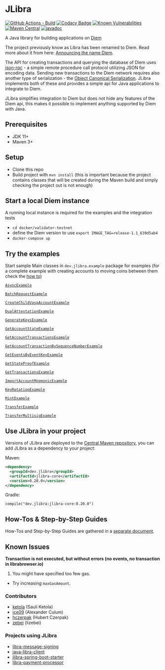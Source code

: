 # JLibra
[![GitHub Actions - Build](https://github.com/ketola/jlibra/workflows/Build/badge.svg)](https://github.com/ketola/jlibra/actions?query=workflow%3ABuild)
[![Codacy Badge](https://api.codacy.com/project/badge/Grade/dd682f23555c48aca137eb4c657d9497)](https://www.codacy.com/app/ketola/jlibra?utm_source=github.com&amp;utm_medium=referral&amp;utm_content=ketola/jlibra&amp;utm_campaign=Badge_Grade)
[![Known Vulnerabilities](https://snyk.io/test/github/ketola/jlibra/badge.svg?targetFile=jlibra-core%2Fpom.xml)](https://snyk.io/test/github/ketola/jlibra?targetFile=jlibra-core%2Fpom.xml)
[![Maven Central](https://img.shields.io/maven-central/v/dev.jlibra/jlibra-core?color=%232ECC71&style=plastic)](https://search.maven.org/search?q=g:dev.jlibra)
[![javadoc](https://javadoc.io/badge2/dev.jlibra/jlibra-core/javadoc.svg)](https://javadoc.io/doc/dev.jlibra/jlibra-core) 

A Java library for building applications on [Diem](https://diem.com/)

The project previously know as Libra has been renamed to Diem. Read more about it from here: [Announcing the name Diem](https://www.diem.com/en-us/updates/diem-association/).

The API for creating transactions and querying the database of Diem uses [json-rpc](https://www.jsonrpc.org/specification) - a simple remote procedure call protocol utilizing JSON for encoding data. Sending new transactions to the Diem network requires also another type of serialization - the [Object Canonical Serialization](https://docs.rs/bcs). JLibra implements both of these and provides a simple api for Java applications to integrate to Diem.

JLibra simplifies integration to Diem but does not hide any features of the Diem api, this makes it possible to implement anything supported by Diem with Java. 

## Prerequisites

*   JDK 11+ 
*   Maven 3+ 

## Setup

*   Clone this repo 
*   Build project with `mvn install` (this is important because the project contains classes that will be created during the Maven build and simply checking the project out is not enough)

## Start a local Diem instance
A running local instance is required for the examples and the integration tests

* `cd docker/validator-testnet`
* define the Diem version to use `export IMAGE_TAG=release-1.1_639d5ab4`
* `docker-compose up`

## Try the examples

Start sample Main classes in `dev.jlibra.example` package for examples (for a complete example with creating accounts to moving coins between them check the [how to](https://github.com/ketola/jlibra/blob/master/docs/HOWTO.md))

[`AsyncExample`](jlibra-examples/src/main/java/dev/jlibra/example/AsyncExample.java)

[`BatchRequestExample`](jlibra-examples/src/main/java/dev/jlibra/example/BatchRequestExample.java)

[`CreateChildVaspAccountExample`](jlibra-examples/src/main/java/dev/jlibra/example/CreateChildVaspAccountExample.java)

[`DualAttestationExample`](jlibra-examples/src/main/java/dev/jlibra/example/DualAttestationExample.java)

[`GenerateKeysExample`](jlibra-examples/src/main/java/dev/jlibra/example/GenerateKeysExample.java)

[`GetAccountStateExample`](jlibra-examples/src/main/java/dev/jlibra/example/GetAccountStateExample.java)

[`GetAccountTransactionsExample`](jlibra-examples/src/main/java/dev/jlibra/example/GetAccountTransactionsExample.java)

[`GetAccountTransactionBySequenceNumberExample`](jlibra-examples/src/main/java/dev/jlibra/example/GetAccountTransactionBySequenceNumberExample.java)

[`GetEventsByEventKeyExample`](jlibra-examples/src/main/java/dev/jlibra/example/GetEventsByEventKeyExample.java)

[`GetStateProofExample`](jlibra-examples/src/main/java/dev/jlibra/example/GetStateProofExample.java)

[`GetTransactionsExample`](jlibra-examples/src/main/java/dev/jlibra/example/GetTransactionsExample.java)

[`ImportAccountMnemonicExample`](jlibra-examples/src/main/java/dev/jlibra/example/ImportAccountMnemonicExample.java)

[`KeyRotationExample`](jlibra-examples/src/main/java/dev/jlibra/example/KeyRotationExample.java)

[`MintExample`](jlibra-examples/src/main/java/dev/jlibra/example/MintExample.java)

[`TransferExample`](jlibra-examples/src/main/java/dev/jlibra/example/TransferExample.java)

[`TransferMultisigExample`](jlibra-examples/src/main/java/dev/jlibra/example/TransferMultisigExample.java)


## Use JLibra in your project

Versions of JLibra are deployed to the [Central Maven repository](https://search.maven.org/), you can add JLibra as a dependency to your project:

Maven:
```xml
<dependency>
  <groupId>dev.jlibra</groupId>
  <artifactId>jlibra-core</artifactId>
  <version>0.20.0</version>
</dependency>
```

Gradle:

`compile("dev.jlibra:jlibra-core:0.20.0")`

## How-Tos & Step-by-Step Guides

How-Tos and Step-by-Step Guides are gathered in a [separate document](docs/HOWTO.md).

## Known Issues

**Transaction is not executed, but without errors (no events, no transaction in librabrowser.io)**

1.   You might have specified too few gas.  
 *   Try increasing `maxGasAmount`. 
   
### Contributors
*   [ketola](https://github.com/ketola) (Sauli Ketola) 
*   [ice09](https://github.com/ice09) (Alexander Culum)
*   [hczerpak](https://github.com/hczerpak) (Hubert Czerpak)
*   [zebei](https://github.com/zebei) (lizebei)
   
### Projects using JLibra
*   [libra-message-signing](https://github.com/ice09/libra-message-signing) 
*   [java-libra-client](https://github.com/ice09/java-libra-client) 
*   [jlibra-spring-boot-starter](https://github.com/ice09/jlibra-spring-boot-starter) 
*   [libra-payment-processor](https://github.com/ice09/libra-payment-processor) 

